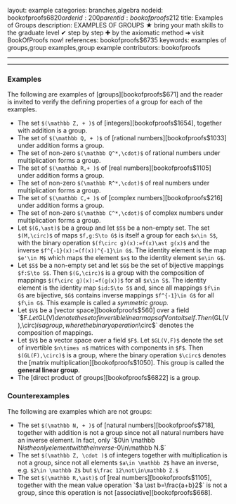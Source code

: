 layout: example
categories: branches,algebra
nodeid: bookofproofs$6820
orderid: 200
parentid: bookofproofs$212
title: Examples of Groups
description: EXAMPLES OF GROUPS ★ bring your math skills to the graduate level ✔ step by step ✚ by the axiomatic method ➜ visit BookOfProofs now!
references: bookofproofs$6735
keywords: examples of groups,group examples,group example
contributors: bookofproofs

---


---

### Examples

The following are examples of [groups][bookofproofs$671] and the reader is invited to verify the defining properties of a group for each of the examples.

* The set `$(\mathbb Z, + )$` of [integers][bookofproofs$1654], together with addition is a group.
* The set of `$(\mathbb Q, + )$` of [rational numbers][bookofproofs$1033] under addition forms a group. 
* The set of non-zero `$(\mathbb Q^*,\cdot)$` of rational numbers under multiplication forms a group. 
* The set of `$(\mathbb R,+ )$` of [real numbers][bookofproofs$1105] under addition forms a group. 
* The set of non-zero `$(\mathbb R^*,\cdot)$` of real numbers under multiplication forms a group. 
* The set of `$(\mathbb C,+ )$` of [complex numbers][bookofproofs$216] under addition forms a group. 
* The set of non-zero `$(\mathbb C^*,\cdot)$` of complex numbers under multiplication forms a group.
* Let `$(G,\ast)$` be a group and let `$S$` be a non-empty set. The set `$(M,\circ)$` of maps `$f,g:S\to G$` is itself a group for each `$x\in S$`, with the binary operation `$(f\circ g)(x):=f(x)\ast g(x)$` and the inverse `$f^{-1}(x):=(f(x))^{-1}\in G$`. The identity element is the map `$e'\in M$` which maps the element `$x$` to the identity element `$e\in G$`.
* Let `$S$` be a non-empty set and let `$G$` be the set of bijective mappings `$f:S\to S$`. Then `$(G,\circ)$` is a group with the composition of mappings `$(f\circ g)(x):=f(g(x))$` for all `$x\in S$`. The identity element is the identity map `$id:S\to S$` and, since all mappings `$f\in G$` are bijective, `$G$` contains inverse mappings `$f^{-1}\in G$` for all `$f\in G$`. This example is called a *symmetric group.*
* Let `$V$` be a [vector space][bookofproofs$560] over a field `$F$`. Let `$GL(V)$` denote the set of invertible linear maps of `$V$` onto itself. Then `$(GL(V),\circ)$` is a group, where the binary operation `$\circ$` denotes the composition of mappings.
* Let `$V$` be a vector space over a field `$F$`. Let `$GL(V,F)$` denote the set of invertible `$n\times n$` matrices with components in `$F$`. Then `$(GL(F),\circ)$` is a group, where the binary operation `$\circ$` denotes the [matrix multiplication][bookofproofs$1050]. This group is called the **general linear group**.
* The [direct product of groups][bookofproofs$6822] is a group.

### Counterexamples

The following are examples which are not groups:

* The set `$(\mathbb N, + )$` of [natural numbers][bookofproofs$718], together with addition is not a group since not all natural numbers have an inverse element. In fact, only `$0\in \mathbb N$` is the only element with the inverse `$-0\in\mathbb N.$`
* The set `$(\mathbb Z, \cdot )$` of integers together with multiplication is not a group, since not all elements `$a\in \mathbb Z$` have an inverse, e.g. `$2\in \mathbb Z$` but `$\frac 12\not\in\mathbb Z.$`
* The set `$(\mathbb R,\ast)$` of [real numbers][bookofproofs$1105], together with the mean value operation `$a \ast b=\frac{a+b}2$` is not a group, since this operation is not [associative][bookofproofs$668].